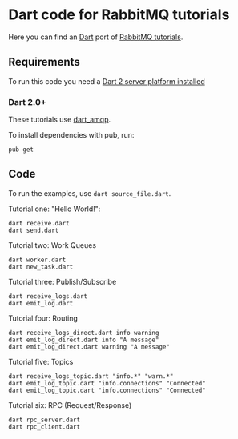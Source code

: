 # Dart code for RabbitMQ tutorials

Here you can find an [Dart](https://www.dartlang.org/) port of
[RabbitMQ tutorials](http://www.rabbitmq.com/getstarted.html).


## Requirements

To run this code you need a [Dart 2 server platform installed](https://www.dartlang.org/tools/sdk#install)

### Dart 2.0+

These tutorials use [dart_amqp](https://github.com/achilleasa/dart_amqp).

To install dependencies with pub, run:

    pub get

## Code

To run the examples, use `dart source_file.dart`.

Tutorial one: "Hello World!":

    dart receive.dart
    dart send.dart

Tutorial two: Work Queues

    dart worker.dart
    dart new_task.dart

Tutorial three: Publish/Subscribe

    dart receive_logs.dart
    dart emit_log.dart

Tutorial four: Routing

    dart receive_logs_direct.dart info warning
    dart emit_log_direct.dart info "A message"
    dart emit_log_direct.dart warning "A message"

Tutorial five: Topics

    dart receive_logs_topic.dart "info.*" "warn.*"
    dart emit_log_topic.dart "info.connections" "Connected"
    dart emit_log_topic.dart "info.connections" "Connected"

Tutorial six: RPC (Request/Response)

    dart rpc_server.dart
    dart rpc_client.dart
